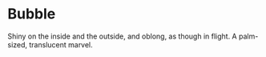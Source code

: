 # Bubble

Shiny on the inside and the outside, and oblong, as though in flight. A palm-sized, translucent marvel. 